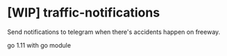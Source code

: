 # [WIP] traffic-notifications 

Send notifications to telegram when there's accidents happen on freeway.

go 1.11 with go module
